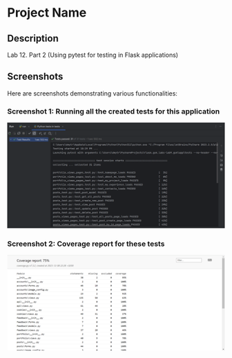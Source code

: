 # Project Name

## Description

Lab 12. Part 2 (Using pytest for testing in Flask applications)

## Screenshots

Here are screenshots demonstrating various functionalities:

### Screenshot 1: Running all the created tests for this application

![Create a New Todo](screenshots/tests_run.PNG)

### Screenshot 2: Coverage report for these tests

![Delete a Todo](screenshots/coverage_report.PNG)
